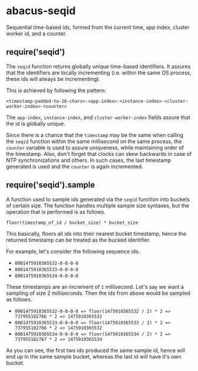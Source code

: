 abacus-seqid
===

Sequential time-based ids, formed from the current time, app index, cluster worker id, and a counter.

## require('seqid')

The `seqid` function returns globally unique time-based identifiers. It assures that the identifiers are locally incrementing (i.e. within the same OS process, these ids will always be incrementing).

This is achieved by following the pattern:

```
<timestamp-padded-to-16-chars>-<app-index>-<instance-index>-<cluster-worker-index>-<counter>
```

The `app-index`, `instance-index`, and `cluster-worker-index` fields assure that the id is globally unique. 

Since there is a chance that the `timestamp` may be the same when calling the `seqid` function within the same millisecond on the same process, the `counter` variable is used to assure uniqueness, while maintaining order of the timestamp. Also, don't forget that clocks can skew backwards in case of NTP synchronizations and others. In such cases, the last timestamp generated is used and the `counter` is again incremented.

## require('seqid').sample

A function used to sample ids generated via the `seqid` function into buckets of certain size. The function handles multiple sample size syntaxes, but the operation that is performed is as follows.

```
floor(timestamp_of_id / bucket_size) * bucket_size
```

This basically, floors all ids into their nearest bucket timestamp, hence the returned timestamp can be treated as the bucked identifier.

For example, let's consider the following sequence ids.

* `0001475910365532-0-0-0-0`
* `0001475910365533-0-0-0-0`
* `0001475910365534-0-0-0-0`

These timestamps are an increment of `1` millisecond. Let's say we want a sampling of size 2 milliseconds. Then the ids from above would be sampled as follows.

* `0001475910365532-0-0-0-0 => floor(1475910365532 / 2) * 2 => 737955182766 * 2 => 1475910365532`
* `0001475910365533-0-0-0-0 => floor(1475910365533 / 2) * 2 => 737955182766 * 2 => 1475910365532`
* `0001475910365534-0-0-0-0 => floor(1475910365534 / 2) * 2 => 737955182767 * 2 => 1475910365534`

As you can see, the first two ids produced the same sample id, hence will end up in the same sample bucket, whereas the last id will have it's own bucket.

